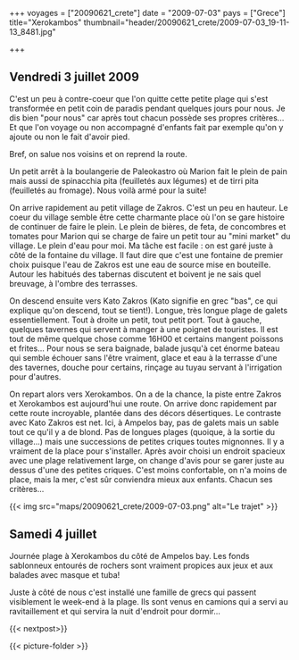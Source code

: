 +++
voyages = ["20090621_crete"]
date = "2009-07-03"
pays = ["Grece"]
title="Xerokambos"
thumbnail="header/20090621_crete/2009-07-03_19-11-13_8481.jpg"

+++

## Vendredi 3 juillet 2009

C'est un peu à contre-coeur que l'on quitte cette petite plage qui s'est transformée en petit coin de paradis pendant quelques jours pour nous. Je dis bien "pour nous" car après tout chacun possède ses propres critères... Et que l'on voyage ou non accompagné d'enfants fait par exemple qu'on y ajoute ou non le fait d'avoir pied.

Bref, on salue nos voisins et on reprend la route.

Un petit arrêt à la boulangerie de Paleokastro où Marion fait le plein de pain mais aussi de spinacchia pita (feuilletés aux légumes) et de tirri pita (feuilletés au fromage). Nous voilà armé pour la suite!

On arrive rapidement au petit village de Zakros. C'est un peu en hauteur. Le coeur du village semble être cette charmante place où l'on se gare histoire de continuer de faire le plein. Le plein de bières, de feta, de concombres et tomates pour Marion qui se charge de faire un petit tour au "mini market" du village. Le plein d'eau pour moi. Ma tâche est facile : on est garé juste à côté de la fontaine du village. Il faut dire que c'est une fontaine de premier choix puisque l'eau de Zakros est une eau de source mise en bouteille. Autour les habitués des tabernas discutent et boivent je ne sais quel breuvage, à l'ombre des terrasses.

On descend ensuite vers Kato Zakros (Kato signifie en grec "bas", ce qui explique qu'on descend, tout se tient!). Longue, très longue plage de galets essentiellement. Tout à droite un petit, tout petit port. Tout à gauche, quelques tavernes qui servent à manger à une poignet de touristes. Il est tout de même quelque chose comme 16H00 et certains mangent poissons et frites... Pour nous se sera baignade, balade jusqu'à cet énorme bateau qui semble échouer sans l'être vraiment, glace et eau à la terrasse d'une des tavernes, douche pour certains, rinçage au tuyau servant à l'irrigation pour d'autres.

On repart alors vers Xerokambos. On a de la chance, la piste entre Zakros et Xerokambos est aujourd'hui une route. On arrive donc rapidement par cette route incroyable, plantée dans des décors désertiques. Le contraste avec Kato Zakros est net. Ici, à Ampelos bay, pas de galets mais un sable tout ce qu'il y a de blond. Pas de longues plages (quoique, à la sortie du village...) mais une successions de petites criques toutes mignonnes. Il y a vraiment de la place pour s'installer. Après avoir choisi un endroit spacieux avec une plage relativement large, on change d'avis pour se garer juste au dessus d'une des petites criques. C'est moins confortable, on n'a moins de place, mais la mer, c'est sûr conviendra mieux aux enfants. Chacun ses critères...

{{< img src="maps/20090621_crete/2009-07-03.png" alt="Le trajet" >}}

## Samedi 4 juillet

Journée plage à Xerokambos du côté de Ampelos bay. Les fonds sablonneux entourés de rochers sont vraiment propices aux jeux et aux balades avec masque et tuba!

Juste à côté de nous c'est installé une famille de grecs qui passent visiblement le week-end à la plage. Ils sont venus en camions qui a servi au ravitaillement et qui servira la nuit d'endroit pour dormir...

{{< nextpost>}}

{{< picture-folder  >}}

